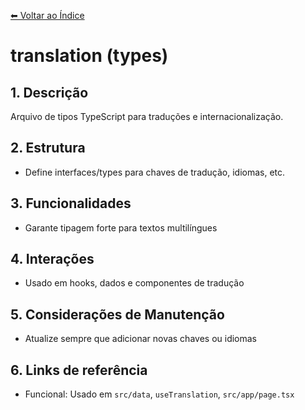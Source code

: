 [⬅ Voltar ao Índice](../../DOCUMENTATION.md)

# translation (types)

## 1. Descrição
Arquivo de tipos TypeScript para traduções e internacionalização.

## 2. Estrutura
- Define interfaces/types para chaves de tradução, idiomas, etc.

## 3. Funcionalidades
- Garante tipagem forte para textos multilíngues

## 4. Interações
- Usado em hooks, dados e componentes de tradução

## 5. Considerações de Manutenção
- Atualize sempre que adicionar novas chaves ou idiomas

## 6. Links de referência
- Funcional: Usado em `src/data`, `useTranslation`, `src/app/page.tsx`
